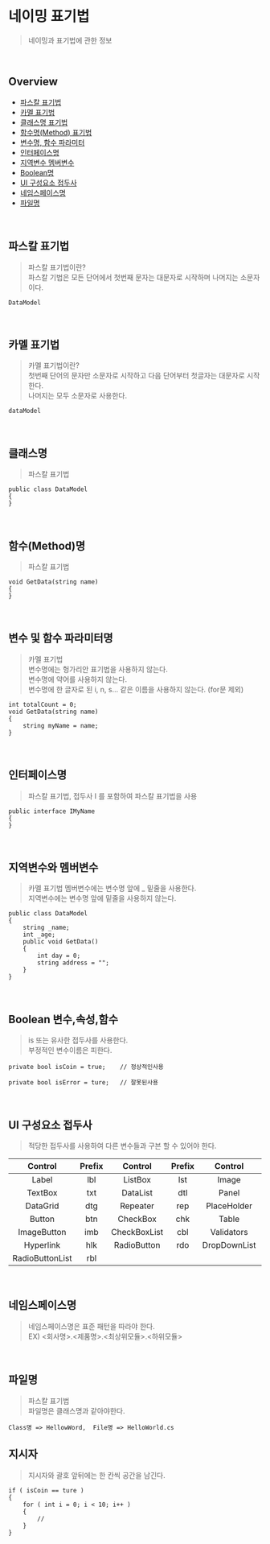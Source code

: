 # 네이밍 표기법
> 네이밍과 표기법에 관한 정보

<br />

## Overview
- [파스칼 표기법](#파스칼-표기법)
- [카멜 표기법](#카멜-표기법)
- [클래스명 표기법](#클래스명)
- [함수명(Method) 표기법](#함수(Method)명)
- [변수명, 함수 파라미터](#변수-및-함수-파라미터명)
- [인터페이스명](#인터페이스명)
- [지역변수 멤버변수](#지역변수와-멤버변수)
- [Boolean명](#Boolean-변수속성함수)
- [UI 구성요소 접두사](#UI-구성요소-접두사)
- [네임스페이스명](#네임스페이스명)
- [파일명](#파일명)

<br />

## 파스칼 표기법
> 파스칼 표기법이란? </br>
> 파스칼 기법은 모든 단어에서 첫번째 문자는 대문자로 시작하며 나머지는 소문자이다. </br>
```
DataModel
```
<br />

## 카멜 표기법
> 카멜 표기법이란? </br>
> 첫번째 단어의 문자만 소문자로 시작하고 다음 단어부터 첫글자는 대문자로 시작한다. </br>
> 나머지는 모두 소문자로 사용한다.
```
dataModel
```
<br />

## 클래스명
> 파스칼 표기법
```
public class DataModel
{
}
```
<br />

## 함수(Method)명
> 파스칼 표기법
```
void GetData(string name)
{
}
```
<br />

## 변수 및 함수 파라미터명
> 카멜 표기법 </br>
> 변수명에는 헝가리안 표기법을 사용하지 않는다. </br>
> 변수명에 약어를 사용하지 않는다. </br>
> 변수명에 한 글자로 된 i, n, s... 같은 이름을 사용하지 않는다. (for문 제외)
```
int totalCount = 0;
void GetData(string name)
{
    string myName = name;
}
```
<br />

## 인터페이스명
> 파스칼 표기법, 접두사 I 를 포함하여 파스칼 표기법을 사용
```
public interface IMyName
{
}
```
<br />

## 지역변수와 멤버변수
> 카멜 표기법
> 멤버변수에는 변수명 앞에 _ 밑줄을 사용한다. </br>
> 지역변수에는 변수명 앞에  밑줄을 사용하지 않는다.
```
public class DataModel
{
    string _name;
    int _age;
    public void GetData()
    {
        int day = 0;
        string address = "";
    }
}
```
<br />

## Boolean 변수,속성,함수
> is 또는 유사한 접두사를 사용한다. </br>
> 부정적인 변수이름은 피한다.
```
private bool isCoin = true;    // 정상적인사용

private bool isError = ture;   // 잘못된사용
```
<br />

## UI 구성요소 접두사
> 적당한 접두사를 사용하여 다른 변수들과 구븐 할 수 있어야 한다. </br>
> 
| Control | Prefix | Control | Prefix | Control | Prefix |
|:-----:|:-----:|:-----:|:-----:|:-----:|:-----:|
| Label | lbl | ListBox | lst | Image | img |
| TextBox | txt | DataList | dtl | Panel | pnl |
| DataGrid | dtg | Repeater | rep | PlaceHolder | phd |
| Button | btn | CheckBox | chk | Table | tbl |
| ImageButton | imb | CheckBoxList | cbl | Validators | val |
| Hyperlink | hlk | RadioButton | rdo | DropDownList | ddl |
| RadioButtonList | rbl |
<br />

## 네임스페이스명
> 네임스페이스명은 표준 패턴을 따라야 한다.</br>
> EX) <회사명>.<제품명>.<최상위모듈>.<하위모듈> 
<br />

## 파일명
> 파스칼 표기법 </br>
> 파일명은 클래스명과 같아야한다. </br>
```
Class명 => HellowWord,  File명 => HelloWorld.cs
```

## 지시자
> 지시자와 괄호 앞뒤에는 한 칸씩 공간을 남긴다.
```
if ( isCoin == ture )
{
    for ( int i = 0; i < 10; i++ )
    {
        //
    }
}
```
<br/>

